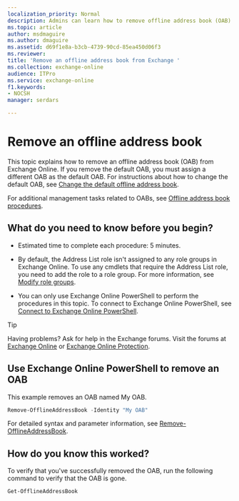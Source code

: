 ```yaml
---
localization_priority: Normal
description: Admins can learn how to remove offline address book (OAB) from Exchange Online.
ms.topic: article
author: msdmaguire
ms.author: dmaguire
ms.assetid: d69f1e8a-b3cb-4739-90cd-85ea450d06f3
ms.reviewer: 
title: 'Remove an offline address book from Exchange '
ms.collection: exchange-online
audience: ITPro
ms.service: exchange-online
f1.keywords:
- NOCSH
manager: serdars

---
```


# Remove an offline address book

This topic explains how to remove an offline address book (OAB) from Exchange Online. If you remove the default OAB, you must assign a different OAB as the default OAB. For instructions about how to change the default OAB, see [Change the default offline address book](change-default-offline-address-book.md).

For additional management tasks related to OABs, see [Offline address book procedures](offline-address-book-procedures.md).

## What do you need to know before you begin?

- Estimated time to complete each procedure: 5 minutes.

- By default, the Address List role isn't assigned to any role groups in Exchange Online. To use any cmdlets that require the Address List role, you need to add the role to a role group. For more information, see [Modify role groups](../../permissions-exo/role-groups.md#modify-role-groups).

- You can only use Exchange Online PowerShell to perform the procedures in this topic. To connect to Exchange Online PowerShell, see [Connect to Exchange Online PowerShell](https://docs.microsoft.com/powershell/exchange/connect-to-exchange-online-powershell).

> [!TIP]
> Having problems? Ask for help in the Exchange forums. Visit the forums at [Exchange Online](https://go.microsoft.com/fwlink/p/?linkId=267542) or [Exchange Online Protection](https://go.microsoft.com/fwlink/p/?linkId=285351).

## Use Exchange Online PowerShell to remove an OAB

This example removes an OAB named My OAB.

```PowerShell
Remove-OfflineAddressBook -Identity "My OAB"
```

For detailed syntax and parameter information, see [Remove-OfflineAddressBook](https://docs.microsoft.com/powershell/module/exchange/remove-offlineaddressbook).


## How do you know this worked?

To verify that you've successfully removed the OAB, run the following command to verify that the OAB is gone.

```PowerShell
Get-OfflineAddressBook
```
